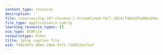 ```yaml
---
content_type: resource
description: ''
file: /courses/21g-107-chinese-i-streamlined-fall-2014/f48e3dfed6be29ee91f1f1b0331efcef_4afZKY-INNA.srt
file_type: application/x-subrip
learning_resource_types: []
ocw_type: OCWFile
resourcetype: Other
title: 3play caption file
uid: f48e3dfe-d6be-29ee-91f1-f1b0331efcef
---
```

